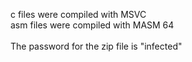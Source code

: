 c files were compiled with MSVC  <br/>
asm files were compiled with MASM 64  <br/>
<br/>
The password for the zip file is "infected"
